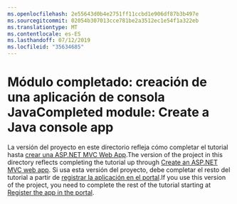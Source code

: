 ```yaml
---
ms.openlocfilehash: 2e55643d0b4e2751ff11ccbd1e906df87b3b497e
ms.sourcegitcommit: 02054b307013cce781be2a3512ec1e54f1a322eb
ms.translationtype: MT
ms.contentlocale: es-ES
ms.lasthandoff: 07/12/2019
ms.locfileid: "35634685"
---
```

# <a name="completed-module-create-a-java-console-app"></a><span data-ttu-id="2cc42-101">Módulo completado: creación de una aplicación de consola Java</span><span class="sxs-lookup"><span data-stu-id="2cc42-101">Completed module: Create a Java console app</span></span>

<span data-ttu-id="2cc42-102">La versión del proyecto en este directorio refleja cómo completar el tutorial hasta [crear una ASP.NET MVC Web App](https://docs.microsoft.com/graph/tutorials/java?tutorial-step=1).</span><span class="sxs-lookup"><span data-stu-id="2cc42-102">The version of the project in this directory reflects completing the tutorial up through [Create an ASP.NET MVC web app](https://docs.microsoft.com/graph/tutorials/java?tutorial-step=1).</span></span> <span data-ttu-id="2cc42-103">Si usa esta versión del proyecto, debe completar el resto del tutorial a partir de [registrar la aplicación en el portal](https://docs.microsoft.com/graph/tutorials/java?tutorial-step=2).</span><span class="sxs-lookup"><span data-stu-id="2cc42-103">If you use this version of the project, you need to complete the rest of the tutorial starting at [Register the app in the portal](https://docs.microsoft.com/graph/tutorials/java?tutorial-step=2).</span></span>
